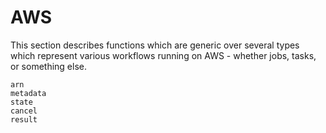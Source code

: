 # AWS

This section describes functions which are generic over several types which represent various workflows running on AWS - whether jobs, tasks, or something else.

```@docs
arn
metadata
state
cancel
result
```

